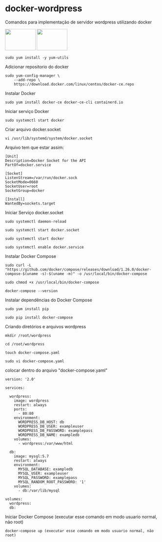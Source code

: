 # docker-wordpress
Comandos para implementação de servidor wordpress utilizando docker

<p float="left">
  <img src="https://cdn.jsdelivr.net/gh/devicons/devicon/icons/docker/docker-original.svg" height= "70" width="100" />
  <img src="https://cdn.jsdelivr.net/gh/devicons/devicon/icons/linux/linux-original.svg" height= "70" width="100" /> 
</p>

```
sudo yum install -y yum-utils 
```

Adicionar repositorio do docker

```
sudo yum-config-manager \
    --add-repo \
    https://download.docker.com/linux/centos/docker-ce.repo 
```

Instalar Docker
```
sudo yum install docker-ce docker-ce-cli containerd.io
```

Iniciar serviço Docker

```
sudo systemctl start docker 
```

Criar arquivo docker.socket

```
vi /usr/lib/systemd/system/docker.socket 
```

Arquivo tem que estar assim:

```
[Unit]
Description=Docker Socket for the API
PartOf=docker.service

[Socket]
ListenStream=/var/run/docker.sock
SocketMode=0660
SocketUser=root
SocketGroup=docker

[Install]
WantedBy=sockets.target 
```

Iniciar Serviço docker.socket

```
sudo systemctl daemon-reload

sudo systemctl start docker.socket

sudo systemctl start docker  

sudo systemctl enable docker.service 
```

Instalar Docker Compose

```
sudo curl -L "https://github.com/docker/compose/releases/download/1.26.0/docker-compose-$(uname -s)-$(uname -m)" -o /usr/local/bin/docker-compose

sudo chmod +x /usr/local/bin/docker-compose

docker-compose --version
```

Instalar dependências do Docker Compose

```
sudo yum install pip

sudo pip install docker-compose
```

Criando diretórios e arquivos wordpress

```
mkdir /root/wordpress

cd /root/wordpress

touch docker-compose.yaml

sudo vi docker-compose.yaml

```

colocar dentro do arquivo "docker-compose.yaml"

```
version: '2.0'

services:

  wordpress:
    image: wordpress
    restart: always
    ports:
      - 80:80
    environment:
      WORDPRESS_DB_HOST: db
      WORDPRESS_DB_USER: exampleuser
      WORDPRESS_DB_PASSWORD: examplepass
      WORDPRESS_DB_NAME: exampledb
    volumes:
      - wordpress:/var/www/html

  db:
    image: mysql:5.7
    restart: always
    environment:
      MYSQL_DATABASE: exampledb
      MYSQL_USER: exampleuser
      MYSQL_PASSWORD: examplepass
      MYSQL_RANDOM_ROOT_PASSWORD: '1'
    volumes:
      - db:/var/lib/mysql

volumes:
  wordpress:
  db:
```
Iniciar Docker Compose (executar esse comando em modo usuario normal, não root)

```
docker-compose up (executar esse comando em modo usuario normal, não root) 
```
          
